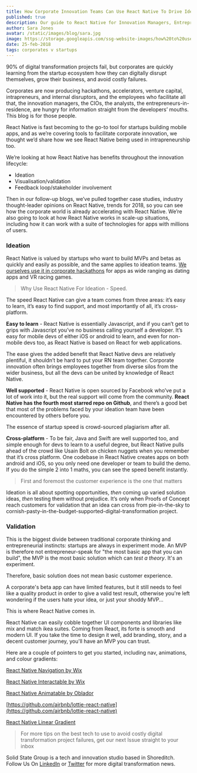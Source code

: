 ```yaml
---
title: How Corporate Innovation Teams Can Use React Native To Drive Ideation, Visualisation, and Stakeholder Buy-In
published: true
description: Our guide to React Native for Innovation Managers, Entrepreneurs-in-Residence, CIOs, and Entrepreneurs.
author: Sara Jones
avatar: /static/images/blog/sara.jpg
image: https://storage.googleapis.com/ssg-website-images/how%20to%20use%20react%20native%20to%20drive%20ideation/react%20native%20to%20drive%20ideation%20header.jpg
date: 25-feb-2018
tags: corporates v startups
---
```


90% of digital transformation projects fail, but corporates are quickly learning from the startup ecosystem how they can digitally disrupt themselves, grow their business, and avoid costly failures. 

Corporates are now producing hackathons, accelerators, venture capital, intrapreneurs, and internal disruptors, and the employees who facilitate all that, the innovation managers, the CIOs, the analysts, the entrepreneurs-in-residence, are hungry for information straight from the developers’ mouths. This blog is for those people.

React Native is fast becoming to the go-to tool for startups building mobile apps, and as we’re covering tools to facilitate corporate innovation, we thought we’d share how we see React Native being used in intrapreneurship too.

We’re looking at how React Native has benefits throughout the innovation lifecycle:

- Ideation
- Visualisation/validation
- Feedback loop/stakeholder involvement

Then in our follow-up blogs, we’ve pulled together case studies, industry thought-leader opinions on React Native, trends for 2018, so you can see how the corporate world is already accelerating with React Native. We’re also going to look at how React Native works in scale-up situations, including how it can work with a suite of technologies for apps with millions of users.

### Ideation 

React Native is valued by startups who want to build MVPs and betas as quickly and easily as possible, and the same applies to ideation teams. <a href="/2018/02/05/2018/Glenfiddich-Stag-Racing-When-Whisky-Meets-Hackathons/" target="_blank">We ourselves use it in corporate hackathons</a> for apps as wide ranging as dating apps and VR racing games.

>Why Use React Native For Ideation - Speed.

The speed React Native can give a team comes from three areas: it’s easy to learn, it’s easy to find support, and most importantly of all, it’s cross-platform.

**Easy to learn** - React Native is essentially Javascript, and if you can’t get to grips with Javascript you’ve no business calling yourself a developer. It’s easy for mobile devs of either iOS or android to learn, and even for non-mobile devs too, as React Native is based on React for web applications.

The ease gives the added benefit that React Native devs are relatively plentiful, it shouldn’t be hard to put your RN team together. Corporate innovation often brings employees together from diverse silos from the wider business, but all the devs can be united by knowledge of React Native.

**Well supported** - React Native is open sourced by Facebook who’ve put a lot of work into it, but the real support will come from the community. **React Native has the fourth most starred repo on Github**, and there’s a good bet that most of the problems faced by your ideation team have been encountered by others before you.

The essence of startup speed is crowd-sourced plagiarism after all.

**Cross-platform** - To be fair, Java and Swift are well supported too, and simple enough for devs to learn to a useful degree, but React Native pulls ahead of the crowd like Usain Bolt on chicken nuggets when you remember that it’s cross platform. One codebase in React Native creates apps on both android and iOS, so you only need one developer or team to build the demo. If you do the simple 2 into 1 maths, you can see the speed benefit instantly.

>First and foremost the customer experience is the one that matters

Ideation is all about spotting opportunities, *then* coming up varied solution ideas, *then* testing them without prejudice. It’s only when Proofs of Concept reach customers for validation that an idea can cross from pie-in-the-sky to cornish-pasty-in-the-budget-supported-digital-transformation project. 

### Validation

This is the biggest divide between traditional corporate thinking and entrepreneurial instincts: startups are always in experiment mode. An MVP is therefore not entrepreneur-speak for "the most basic app that you can build", the MVP is the most basic solution which can *test a theory*. It's an experiment.

Therefore, basic solution does not mean basic customer experience. 

A corporate's beta app can have limited features, but it still needs to feel like a quality product in order to give a valid test result, otherwise you're left wondering if the users hate your idea, or just your shoddy MVP...

This is where React Native comes in.

React Native can easily cobble together UI components and libraries like mix and match ikea suites. Coming from React, its forte is smooth and modern UI. If you take the time to design it well, add branding, story, and a decent customer journey, you'll have an MVP you can trust.

Here are a couple of pointers to get you started, including nav, animations, and colour gradients:

[React Native Navigation by Wix](https://github.com/wix/react-native-navigation)

[React Native Interactable by Wix](https://github.com/wix/react-native-interactable)

[React Native Animatable by Oblador](https://github.com/oblador/react-native-animatable)

[https://github.com/airbnb/lottie-react-native](https://github.com/airbnb/lottie-react-native)

[React Native Linear Gradient](https://github.com/react-native-community/react-native-linear-gradient)

> For more tips on the best tech to use to avoid costly digital transformation project failures, get our next Issue straight to your inbox

Solid State Group is a tech and innovation studio based in Shoreditch. Follow Us On [LinkedIn](https://www.linkedin.com/company/solid-state-group/) or [Twitter](https://twitter.com/solidstategroup) for more digital transformation news.
